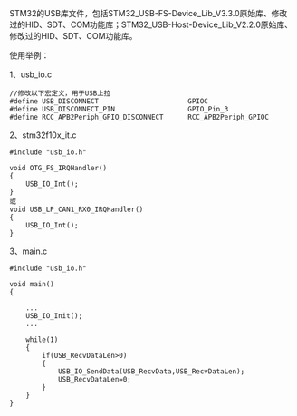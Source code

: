 STM32的USB库文件，包括STM32_USB-FS-Device_Lib_V3.3.0原始库、修改过的HID、SDT、COM功能库；STM32_USB-Host-Device_Lib_V2.2.0原始库、修改过的HID、SDT、COM功能库。

使用举例：

1、usb_io.c

    //修改以下宏定义，用于USB上拉
    #define USB_DISCONNECT                      GPIOC
    #define USB_DISCONNECT_PIN                  GPIO_Pin_3
    #define RCC_APB2Periph_GPIO_DISCONNECT      RCC_APB2Periph_GPIOC


2、stm32f10x_it.c

    #include "usb_io.h"

    void OTG_FS_IRQHandler()
    {
        USB_IO_Int();
    }
    或
    void USB_LP_CAN1_RX0_IRQHandler()
    {
        USB_IO_Int();
    }


3、main.c

    #include "usb_io.h"

    void main()
    {

        ...
        USB_IO_Init();
        ...

        while(1)
        {
            if(USB_RecvDataLen>0)
            {
                USB_IO_SendData(USB_RecvData,USB_RecvDataLen);
                USB_RecvDataLen=0;
            }
        }
    }



